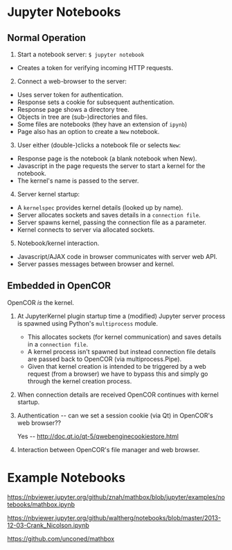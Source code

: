 Jupyter Notebooks
=================

Normal Operation
----------------

1) Start a notebook server: `$ jupyter notebook`

* Creates a token for verifying incoming HTTP requests.

2) Connect a web-browser to the server:

* Uses server token for authentication.
* Response sets a cookie for subsequent authentication.
* Response page shows a directory tree.
* Objects in tree are (sub-)directories and files.
* Some files are notebooks (they have an extension of `ipynb`)
* Page also has an option to create a `New` notebook.

3) User either (double-)clicks a notebook file or selects `New`:

* Response page is the notebook (a blank notebook when New).
* Javascript in the page requests the server to start a kernel for the notebook.
* The kernel's name is passed to the server.

4) Server kernel startup:

* A `kernelspec` provides kernel details (looked up by name).
* Server allocates sockets and saves details in a `connection file`.
* Server spawns kernel, passing the connection file as a parameter.
* Kernel connects to server via allocated sockets.

5) Notebook/kernel interaction.

* Javascript/AJAX code in browser communicates with server web API.
* Server passes messages between browser and kernel.


Embedded in OpenCOR
-------------------

OpenCOR *is* the kernel.

1) At JupyterKernel plugin startup time a (modified) Jupyter server process is spawned using Python's `multiprocess` module.

    * This allocates sockets (for kernel communication) and saves details in a `connection file`.
    * A kernel process isn't spawned but instead connection file details are passed back to OpenCOR (via multiprocess.Pipe).
    * Given that kernel creation is intended to be triggered by a web request (from a browser) we have to bypass this and simply go through the kernel creation process.

2)  When connection details are received OpenCOR continues with kernel startup.

3)  Authentication -- can we set a session cookie (via Qt) in OpenCOR's web browser??

    Yes -- http://doc.qt.io/qt-5/qwebenginecookiestore.html

4)  Interaction between OpenCOR's file manager and web browser.


Example Notebooks
=================

https://nbviewer.jupyter.org/github/znah/mathbox/blob/jupyter/examples/notebooks/mathbox.ipynb

https://nbviewer.jupyter.org/github/waltherg/notebooks/blob/master/2013-12-03-Crank_Nicolson.ipynb

https://github.com/unconed/mathbox
